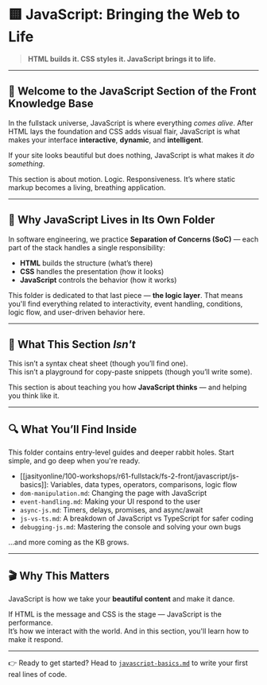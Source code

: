 # 🟨 JavaScript: Bringing the Web to Life

> **HTML builds it. CSS styles it. JavaScript brings it to life.**

---

## 👋 Welcome to the JavaScript Section of the Front Knowledge Base

In the fullstack universe, JavaScript is where everything *comes alive*. After HTML lays the foundation and CSS adds visual flair, JavaScript is what makes your interface **interactive**, **dynamic**, and **intelligent**.

If your site looks beautiful but does nothing, JavaScript is what makes it *do something*.

This section is about motion. Logic. Responsiveness. It’s where static markup becomes a living, breathing application.

---

## 🎯 Why JavaScript Lives in Its Own Folder

In software engineering, we practice **Separation of Concerns (SoC)** — each part of the stack handles a single responsibility:

- **HTML** builds the structure (what’s there)
- **CSS** handles the presentation (how it looks)
- **JavaScript** controls the behavior (how it works)

This folder is dedicated to that last piece — **the logic layer**. That means you'll find everything related to interactivity, event handling, conditions, logic flow, and user-driven behavior here.

---

## 🧭 What This Section *Isn't*

This isn’t a syntax cheat sheet (though you’ll find one).  
This isn’t a playground for copy-paste snippets (though you’ll write some).

This section is about teaching you how **JavaScript thinks** — and helping you think like it.

---

## 🔍 What You’ll Find Inside

This folder contains entry-level guides and deeper rabbit holes. Start simple, and go deep when you're ready.

- [[jasityonline/100-workshops/r61-fullstack/fs-2-front/javascript/js-basics]]: Variables, data types, operators, comparisons, logic flow
- `dom-manipulation.md`: Changing the page with JavaScript
- `event-handling.md`: Making your UI respond to the user
- `async-js.md`: Timers, delays, promises, and async/await
- `js-vs-ts.md`: A breakdown of JavaScript vs TypeScript for safer coding
- `debugging-js.md`: Mastering the console and solving your own bugs

…and more coming as the KB grows.

---

## 🎬 Why This Matters

JavaScript is how we take your **beautiful content** and make it dance.

If HTML is the message and CSS is the stage — JavaScript is the performance.  
It’s how we interact with the world. And in this section, you'll learn how to make it respond.

---

👉 Ready to get started? Head to [`javascript-basics.md`](./javascript-basics.md) to write your first real lines of code.

